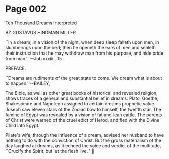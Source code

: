 # Page 002
Ten Thousand Dreams Interpreted



BY
GUSTAVUS HINDMAN MILLER



``In a dream, in a vision of the night, when
deep sleep falleth upon men, in slumberings upon
the bed; then he openeth the ears of men and
sealeth their instruction that he may withdraw
man from his purpose, and hide pride from man.''
--Job xxxiii., 15.




PREFACE.



``Dreams are rudiments of the great state to come.
We dream what is about to happen.''--BAILEY,



The Bible, as well as other great books of historical and
revealed religion, shows traces of a general and substantial
belief in dreams. Plato, Goethe, Shakespeare and Napoleon
assigned to certain dreams prophetic value. Joseph saw
eleven stars of the Zodiac bow to himself, the twelfth star.
The famine of Egypt was revealed by a vision of fat and lean cattle.
The parents of Christ were warned of the cruel edict of Herod,
and fled with the Divine Child into Egypt.


Pilate's wife, through the influence of a dream, advised her husband
to have nothing to do with the conviction of Christ. But the gross
materialism of the day laughed at dreams, as it echoed the voice and
verdict of the multitude, ``Crucify the Spirit, but let the flesh live.''
